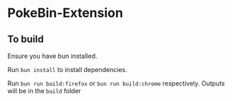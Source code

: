 # PokeBin-Extension

## To build
Ensure you have bun installed.

Run `bun install` to install dependencies.

Run `bun run build:firefox` or `bun run build:chrome` respectively. Outputs will be in the `build` folder
